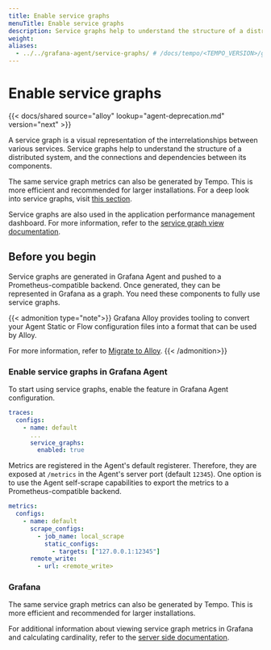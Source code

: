 ```yaml
---
title: Enable service graphs
menuTitle: Enable service graphs
description: Service graphs help to understand the structure of a distributed system, and the connections and dependencies between its components.
weight:
aliases:
  - ../../grafana-agent/service-graphs/ # /docs/tempo/<TEMPO_VERSION>/grafana-agent/service-graphs/
---
```


# Enable service graphs

{{< docs/shared source="alloy" lookup="agent-deprecation.md" version="next" >}}

A service graph is a visual representation of the interrelationships between various services.
Service graphs help to understand the structure of a distributed system,
and the connections and dependencies between its components.

The same service graph metrics can also be generated by Tempo.
This is more efficient and recommended for larger installations.
For a deep look into service graphs, visit [this section](/docs/tempo/<TEMPO_VERSION>/metrics-generator/service-graphs/).

Service graphs are also used in the application performance management dashboard.
For more information, refer to the [service graph view documentation](/docs/tempo/<TEMPO_VERSION>/metrics-generator/service-graphs/service-graph-view/).

## Before you begin

Service graphs are generated in Grafana Agent and pushed to a Prometheus-compatible backend.
Once generated, they can be represented in Grafana as a graph.
You need these components to fully use service graphs.

{{< admonition type="note">}}
Grafana Alloy provides tooling to convert your Agent Static or Flow configuration files into a format that can be used by Alloy.

For more information, refer to [Migrate to Alloy](https://grafana.com/docs/tempo/<TEMPO_VERSION>/configuration/grafana-alloy/migrate-alloy).
{{< /admonition>}}

### Enable service graphs in Grafana Agent

To start using service graphs, enable the feature in Grafana Agent configuration.

```yaml
traces:
  configs:
    - name: default
      ...
      service_graphs:
        enabled: true
```

Metrics are registered in the Agent's default registerer.
Therefore, they are exposed at `/metrics` in the Agent's server port (default `12345`).
One option is to use the Agent self-scrape capabilities to export the metrics to a Prometheus-compatible backend.

```yaml
metrics:
  configs:
    - name: default
      scrape_configs:
        - job_name: local_scrape
          static_configs:
            - targets: ["127.0.0.1:12345"]
      remote_write:
        - url: <remote_write>
```

### Grafana

The same service graph metrics can also be generated by Tempo.
This is more efficient and recommended for larger installations.

For additional information about viewing service graph metrics in Grafana and calculating cardinality, refer to the [server side documentation](../../../metrics-generator/service_graphs/enable-service-graphs/).
